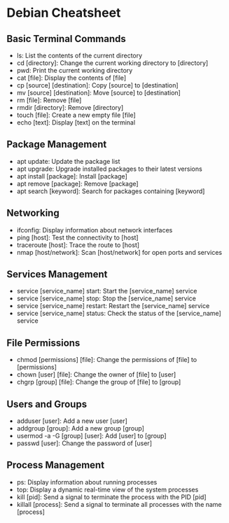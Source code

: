 # Debian Cheatsheet

## Basic Terminal Commands

- ls: List the contents of the current directory
- cd [directory]: Change the current working directory to [directory]
- pwd: Print the current working directory
- cat [file]: Display the contents of [file]
- cp [source] [destination]: Copy [source] to [destination]
- mv [source] [destination]: Move [source] to [destination]
- rm [file]: Remove [file]
- rmdir [directory]: Remove [directory]
- touch [file]: Create a new empty file [file]
- echo [text]: Display [text] on the terminal

## Package Management

- apt update: Update the package list
- apt upgrade: Upgrade installed packages to their latest versions
- apt install [package]: Install [package]
- apt remove [package]: Remove [package]
- apt search [keyword]: Search for packages containing [keyword]

## Networking

- ifconfig: Display information about network interfaces
- ping [host]: Test the connectivity to [host]
- traceroute [host]: Trace the route to [host]
- nmap [host/network]: Scan [host/network] for open ports and services

## Services Management

- service [service_name] start: Start the [service_name] service
- service [service_name] stop: Stop the [service_name] service
- service [service_name] restart: Restart the [service_name] service
- service [service_name] status: Check the status of the [service_name] service

## File Permissions

- chmod [permissions] [file]: Change the permissions of [file] to [permissions]
- chown [user] [file]: Change the owner of [file] to [user]
- chgrp [group] [file]: Change the group of [file] to [group]

## Users and Groups

- adduser [user]: Add a new user [user]
- addgroup [group]: Add a new group [group]
- usermod -a -G [group] [user]: Add [user] to [group]
- passwd [user]: Change the password of [user]

## Process Management

- ps: Display information about running processes
- top: Display a dynamic real-time view of the system processes
- kill [pid]: Send a signal to terminate the process with the PID [pid]
- killall [process]: Send a signal to terminate all processes with the name [process]

